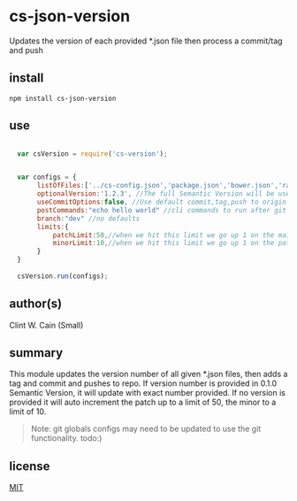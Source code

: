 # cs-json-version

Updates the version of each provided *.json file then process a commit/tag and push
## install

  `npm install cs-json-version` 


## use

```javascript

  var csVersion = require('cs-version');


  var configs = {
       listOfFiles:['../cs-config.json','package.json','bower.json','random.json'],
       optionalVersion:'1.2.3', //The full Semantic Version will be used [ 1.0.3 ], this is optional, will take the version in the file if no version property in the file will default to 0.1.0
       useCommitOptions:false, //Use default commit,tag,push to origin master
       postCommands:"echo hello world" //cli commands to run after git tag
       branch:"dev" //no defaults
       limits:{
           patchLimit:50,//when we hit this limit we go up 1 on the main version number
           minorLimit:10,//when we hit this limit we go up 1 on the patch version number
       }
  }
  
  csVersion.run(configs);
```
## author(s)

  Clint W. Cain (Small)

## summary

This module updates the version number of all given *.json files, then adds a tag and commit and pushes to repo. If version number is provided in 0.1.0 Semantic Version, it will update with exact number provided. If no version is provided it will auto increment the patch up to a limit of 50, the minor to a limit of 10.

> Note: git globals configs may need to be updated to use the git functionality. todo:)

## license

[MIT](LICENSE)
